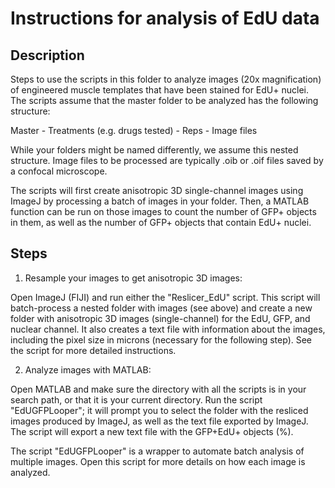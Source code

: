 # Instructions for analysis of EdU data

## Description

Steps to use the scripts in this folder to analyze images (20x magnification) of engineered muscle templates that have been stained for EdU+ nuclei. The scripts assume that the master folder to be analyzed has the following structure:

Master -
  Treatments (e.g. drugs tested) -
    Reps -
      Image files

While your folders might be named differently, we assume this nested structure. Image files to be processed are typically .oib or .oif files saved by a confocal microscope.

The scripts will first create anisotropic 3D single-channel images using ImageJ by processing a batch of images in your folder. Then, a MATLAB function can be run on those images to count the number of GFP+ objects in them, as well as the number of GFP+ objects that contain EdU+ nuclei.

## Steps

1. Resample your images to get anisotropic 3D images:

  Open ImageJ (FIJI) and run either the "Reslicer_EdU" script. This script will batch-process a nested folder with images (see above) and create a new folder with anisotropic 3D images (single-channel) for the EdU, GFP, and nuclear channel. It also creates a text file with information about the images, including the pixel size in microns (necessary for the following step). See the script for more detailed instructions.

2. Analyze images with MATLAB:

  Open MATLAB and make sure the directory with all the scripts is in your search path, or that it is your current directory. Run the script "EdUGFPLooper"; it will prompt you to select the folder with the resliced images produced by ImageJ, as well as the text file exported by ImageJ. The script will export a new text file with the GFP+EdU+ objects (%).

  The script "EdUGFPLooper" is a wrapper to automate batch analysis of multiple images. Open this script for more details on how each image is analyzed.
